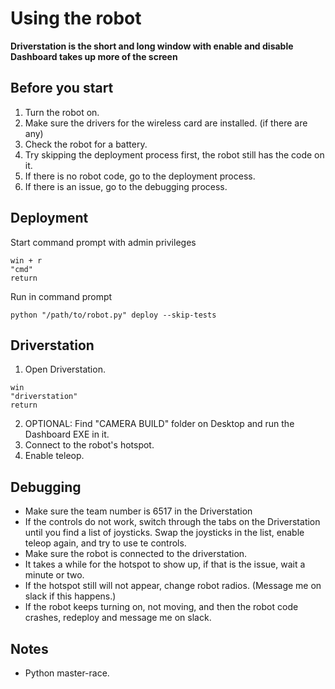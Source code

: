 # Using the robot

**Driverstation is the short and long window with enable and disable**
**Dashboard takes up more of the screen**

## Before you start
1. Turn the robot on.
2. Make sure the drivers for the wireless card are installed. (if there are any)
3. Check the robot for a battery.
4. Try skipping the deployment process first, the robot still has the code on it.
5. If there is no robot code, go to the deployment process.
6. If there is an issue, go to the debugging process.

## Deployment
Start command prompt with admin privileges
```
win + r
"cmd"
return
```

Run in command prompt 

```
python "/path/to/robot.py" deploy --skip-tests
```

## Driverstation

1. Open Driverstation.
```
win
"driverstation"
return
```
2. OPTIONAL: Find "CAMERA BUILD" folder on Desktop and run the Dashboard EXE in it.
3. Connect to the robot's hotspot.
4. Enable teleop.

## Debugging 

- Make sure the team number is 6517 in the Driverstation
- If the controls do not work, switch through the tabs on the Driverstation until you find a list of joysticks. Swap the joysticks in the list, enable teleop again, and try to use te controls.
- Make sure the robot is connected to the driverstation.
- It takes a while for the hotspot to show up, if that is the issue, wait a minute or two.
- If the hotspot still will not appear, change robot radios. (Message me on slack if this happens.)
- If the robot keeps turning on, not moving, and then the robot code crashes, redeploy and message me on slack.

## Notes

- Python master-race.
